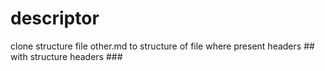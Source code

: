 # descriptor

clone structure file other.md  to structure of file 
where present headers ## with structure headers ###
